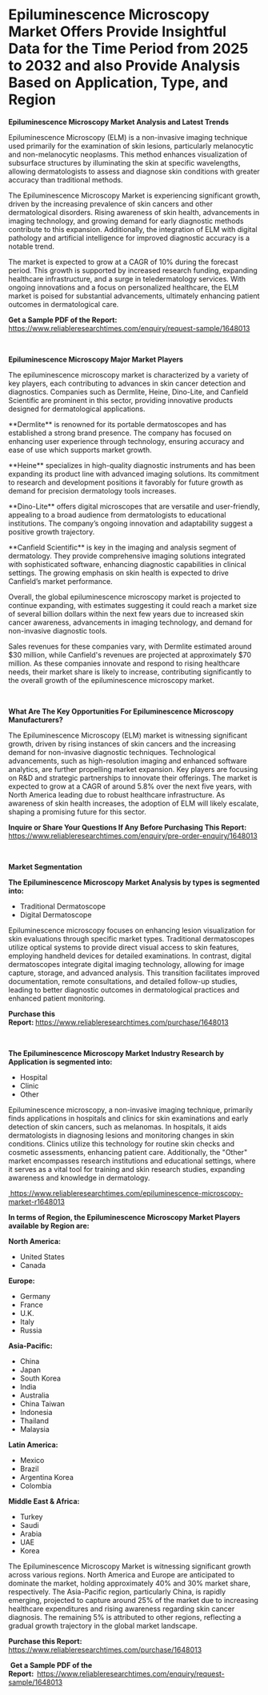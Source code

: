 <p><h1>Epiluminescence Microscopy Market Offers Provide Insightful Data for the Time Period from 2025 to 2032 and also Provide Analysis Based on Application, Type, and Region</h1></p><p><strong>Epiluminescence Microscopy Market Analysis and Latest Trends</strong></p>
<p><p>Epiluminescence Microscopy (ELM) is a non-invasive imaging technique used primarily for the examination of skin lesions, particularly melanocytic and non-melanocytic neoplasms. This method enhances visualization of subsurface structures by illuminating the skin at specific wavelengths, allowing dermatologists to assess and diagnose skin conditions with greater accuracy than traditional methods. </p><p>The Epiluminescence Microscopy Market is experiencing significant growth, driven by the increasing prevalence of skin cancers and other dermatological disorders. Rising awareness of skin health, advancements in imaging technology, and growing demand for early diagnostic methods contribute to this expansion. Additionally, the integration of ELM with digital pathology and artificial intelligence for improved diagnostic accuracy is a notable trend. </p><p>The market is expected to grow at a CAGR of 10% during the forecast period. This growth is supported by increased research funding, expanding healthcare infrastructure, and a surge in teledermatology services. With ongoing innovations and a focus on personalized healthcare, the ELM market is poised for substantial advancements, ultimately enhancing patient outcomes in dermatological care.</p></p>
<p><strong>Get a Sample PDF of the Report:&nbsp;</strong> <a href="https://www.reliableresearchtimes.com/enquiry/request-sample/1648013?utm_campaign=2203&utm_medium=2&utm_source=Github&utm_content=ia&utm_term=13042025&utm_id=epiluminescence-microscopy">https://www.reliableresearchtimes.com/enquiry/request-sample/1648013</a></p>
<p>&nbsp;</p>
<p><strong>Epiluminescence Microscopy Major Market Players</strong></p>
<p><p>The epiluminescence microscopy market is characterized by a variety of key players, each contributing to advances in skin cancer detection and diagnostics. Companies such as Dermlite, Heine, Dino-Lite, and Canfield Scientific are prominent in this sector, providing innovative products designed for dermatological applications.</p><p>**Dermlite** is renowned for its portable dermatoscopes and has established a strong brand presence. The company has focused on enhancing user experience through technology, ensuring accuracy and ease of use which supports market growth. </p><p>**Heine** specializes in high-quality diagnostic instruments and has been expanding its product line with advanced imaging solutions. Its commitment to research and development positions it favorably for future growth as demand for precision dermatology tools increases.</p><p>**Dino-Lite** offers digital microscopes that are versatile and user-friendly, appealing to a broad audience from dermatologists to educational institutions. The company’s ongoing innovation and adaptability suggest a positive growth trajectory.</p><p>**Canfield Scientific** is key in the imaging and analysis segment of dermatology. They provide comprehensive imaging solutions integrated with sophisticated software, enhancing diagnostic capabilities in clinical settings. The growing emphasis on skin health is expected to drive Canfield’s market performance.</p><p>Overall, the global epiluminescence microscopy market is projected to continue expanding, with estimates suggesting it could reach a market size of several billion dollars within the next few years due to increased skin cancer awareness, advancements in imaging technology, and demand for non-invasive diagnostic tools.</p><p>Sales revenues for these companies vary, with Dermlite estimated around $30 million, while Canfield's revenues are projected at approximately $70 million. As these companies innovate and respond to rising healthcare needs, their market share is likely to increase, contributing significantly to the overall growth of the epiluminescence microscopy market.</p></p>
<p>&nbsp;</p>
<p><strong>What Are The Key Opportunities For Epiluminescence Microscopy Manufacturers?</strong></p>
<p><p>The Epiluminescence Microscopy (ELM) market is witnessing significant growth, driven by rising instances of skin cancers and the increasing demand for non-invasive diagnostic techniques. Technological advancements, such as high-resolution imaging and enhanced software analytics, are further propelling market expansion. Key players are focusing on R&D and strategic partnerships to innovate their offerings. The market is expected to grow at a CAGR of around 5.8% over the next five years, with North America leading due to robust healthcare infrastructure. As awareness of skin health increases, the adoption of ELM will likely escalate, shaping a promising future for this sector.</p></p>
<p><strong>Inquire or Share Your Questions If Any Before Purchasing This Report:</strong> <a href="https://www.reliableresearchtimes.com/enquiry/pre-order-enquiry/1648013?utm_campaign=2203&utm_medium=2&utm_source=Github&utm_content=ia&utm_term=13042025&utm_id=epiluminescence-microscopy">https://www.reliableresearchtimes.com/enquiry/pre-order-enquiry/1648013</a></p>
<p>&nbsp;</p>
<p><strong>Market Segmentation</strong></p>
<p><strong>The Epiluminescence Microscopy Market Analysis by types is segmented into:</strong></p>
<p><ul><li>Traditional Dermatoscope</li><li>Digital Dermatoscope</li></ul></p>
<p><p>Epiluminescence microscopy focuses on enhancing lesion visualization for skin evaluations through specific market types. Traditional dermatoscopes utilize optical systems to provide direct visual access to skin features, employing handheld devices for detailed examinations. In contrast, digital dermatoscopes integrate digital imaging technology, allowing for image capture, storage, and advanced analysis. This transition facilitates improved documentation, remote consultations, and detailed follow-up studies, leading to better diagnostic outcomes in dermatological practices and enhanced patient monitoring.</p></p>
<p><strong>Purchase this Report:&nbsp;</strong><a href="https://www.reliableresearchtimes.com/purchase/1648013?utm_campaign=2203&utm_medium=2&utm_source=Github&utm_content=ia&utm_term=13042025&utm_id=epiluminescence-microscopy">https://www.reliableresearchtimes.com/purchase/1648013</a></p>
<p>&nbsp;</p>
<p><strong>The Epiluminescence Microscopy Market Industry Research by Application is segmented into:</strong></p>
<p><ul><li>Hospital</li><li>Clinic</li><li>Other</li></ul></p>
<p><p>Epiluminescence microscopy, a non-invasive imaging technique, primarily finds applications in hospitals and clinics for skin examinations and early detection of skin cancers, such as melanomas. In hospitals, it aids dermatologists in diagnosing lesions and monitoring changes in skin conditions. Clinics utilize this technology for routine skin checks and cosmetic assessments, enhancing patient care. Additionally, the "Other" market encompasses research institutions and educational settings, where it serves as a vital tool for training and skin research studies, expanding awareness and knowledge in dermatology.</p></p>
<p><a href="https://www.reliableresearchtimes.com/epiluminescence-microscopy-market-r1648013?utm_campaign=2203&utm_medium=2&utm_source=Github&utm_content=ia&utm_term=13042025&utm_id=epiluminescence-microscopy">&nbsp;https://www.reliableresearchtimes.com/epiluminescence-microscopy-market-r1648013</a></p>
<p><strong>In terms of Region, the Epiluminescence Microscopy Market Players available by Region are:</strong></p>
<p>
    <p> <strong> North America: </strong>
        <ul>
            <li>United States</li>
            <li>Canada</li>
        </ul>
        </p> 
    <p> <strong> Europe: </strong>
        <ul>
            <li>Germany</li>
            <li>France</li>
            <li>U.K.</li>
            <li>Italy</li>
            <li>Russia</li>
        </ul>
        </p> 
    <p> <strong> Asia-Pacific: </strong>
        <ul>
            <li>China</li>
            <li>Japan</li>
            <li>South Korea</li>
            <li>India</li>
            <li>Australia</li>
            <li>China Taiwan</li>
            <li>Indonesia</li>
            <li>Thailand</li>
            <li>Malaysia</li>
        </ul>
        </p> 
    <p> <strong> Latin America: </strong>
        <ul>
            <li>Mexico</li>
            <li>Brazil</li>
            <li>Argentina Korea</li>
            <li>Colombia</li>
        </ul>
        </p> 
    <p> <strong> Middle East & Africa: </strong>
        <ul>
            <li>Turkey</li>
            <li>Saudi</li>
            <li>Arabia</li>
            <li>UAE</li>
            <li>Korea</li>
        </ul>
    </p>
    </p>
<p><p>The Epiluminescence Microscopy Market is witnessing significant growth across various regions. North America and Europe are anticipated to dominate the market, holding approximately 40% and 30% market share, respectively. The Asia-Pacific region, particularly China, is rapidly emerging, projected to capture around 25% of the market due to increasing healthcare expenditures and rising awareness regarding skin cancer diagnosis. The remaining 5% is attributed to other regions, reflecting a gradual growth trajectory in the global market landscape.</p></p>
<p><strong>Purchase this Report: </strong><a href="https://www.reliableresearchtimes.com/purchase/1648013?utm_campaign=2203&utm_medium=2&utm_source=Github&utm_content=ia&utm_term=13042025&utm_id=epiluminescence-microscopy">https://www.reliableresearchtimes.com/purchase/1648013</a></p>
<p>&nbsp;<strong>Get a Sample PDF of the Report:&nbsp;&nbsp;</strong><a href="https://www.reliableresearchtimes.com/enquiry/request-sample/1648013?utm_campaign=2203&utm_medium=2&utm_source=Github&utm_content=ia&utm_term=13042025&utm_id=epiluminescence-microscopy">https://www.reliableresearchtimes.com/enquiry/request-sample/1648013</a></p>
<p><strong></strong></p>
<p><p></p><p></p><p></p></p>